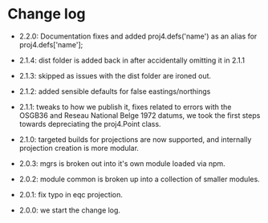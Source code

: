 Change log
===
- 2.2.0: Documentation fixes and added proj4.defs('name') as an alias for proj4.defs['name'];

- 2.1.4: dist folder is added back in after accidentally omitting it in 2.1.1

- 2.1.3: skipped as issues with the dist folder are ironed out.

- 2.1.2: added sensible defaults for false eastings/northings

- 2.1.1: tweaks to how we publish it, fixes related to errors with the OSGB36 and Reseau National Belge 1972 datums, we took the first steps towards depreciating the proj4.Point class.

- 2.1.0: targeted builds for projections are now supported, and internally projection creation is more modular.

- 2.0.3: mgrs is broken out into it's own module loaded via npm.

- 2.0.2: module common is broken up into a collection of smaller modules. 

- 2.0.1: fix typo in eqc projection.

- 2.0.0: we start the change log.